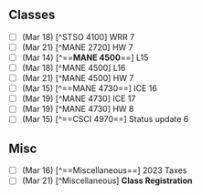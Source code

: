 
## Classes

- [ ] (Mar 18) [^STSO 4100] WRR 7
- [ ] (Mar 21) [^MANE 2720] HW 7
- [ ] (Mar 14) [^==**MANE 4500**==] L15
- [ ] (Mar 18) [^MANE 4500] L16
- [ ] (Mar 21) [^MANE 4500] HW 7
- [ ] (Mar 15) [^==MANE 4730==] ICE 16
- [ ] (Mar 19) [^MANE 4730] ICE 17
- [ ] (Mar 19) [^MANE 4730] HW 8
- [ ] (Mar 15) [^==CSCI 4970==] Status update 6

## Misc

- [ ] (Mar 16) [^==Miscellaneous==] 2023 Taxes
- [ ] (Mar 21) [^Miscellaneous] **Class Registration**
